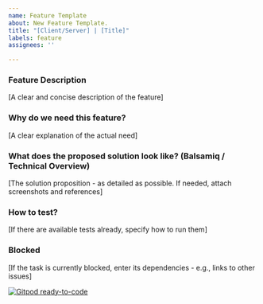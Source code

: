 ```yaml
---
name: Feature Template
about: New Feature Template.
title: "[Client/Server] | [Title]"
labels: feature
assignees: ''

---
```


### Feature Description
[A clear and concise description of the feature]

### Why do we need this feature?
[A clear explanation of the actual need]

### What does the proposed solution look like? (Balsamiq / Technical Overview)
[The solution proposition - as detailed as possible. If needed, attach screenshots and references]

### How to test?
[If there are available tests already, specify how to run them]

### Blocked
[If the task is currently blocked, enter its dependencies - e.g., links to other issues]


[![Gitpod ready-to-code](https://img.shields.io/badge/Gitpod-ready--to--code-blue?logo=gitpod)](https://gitpod.io/#https://github.com/connectiveproject/connective)
